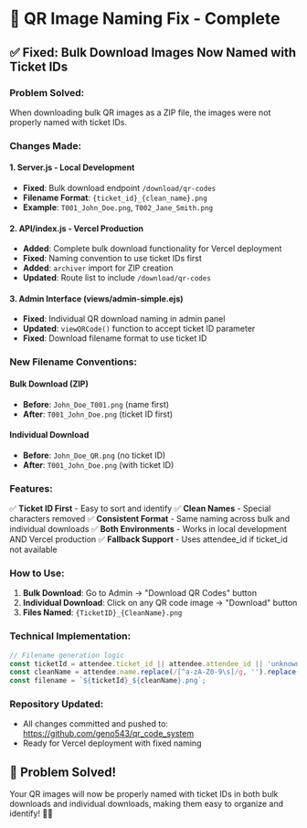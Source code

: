 # 🔧 QR Image Naming Fix - Complete

## ✅ **Fixed: Bulk Download Images Now Named with Ticket IDs**

### **Problem Solved:**
When downloading bulk QR images as a ZIP file, the images were not properly named with ticket IDs.

### **Changes Made:**

#### **1. Server.js - Local Development**
- **Fixed**: Bulk download endpoint `/download/qr-codes`
- **Filename Format**: `{ticket_id}_{clean_name}.png`
- **Example**: `T001_John_Doe.png`, `T002_Jane_Smith.png`

#### **2. API/index.js - Vercel Production**
- **Added**: Complete bulk download functionality for Vercel deployment
- **Fixed**: Naming convention to use ticket IDs first
- **Added**: `archiver` import for ZIP creation
- **Updated**: Route list to include `/download/qr-codes`

#### **3. Admin Interface (views/admin-simple.ejs)**
- **Fixed**: Individual QR download naming in admin panel
- **Updated**: `viewQRCode()` function to accept ticket ID parameter
- **Fixed**: Download filename format to use ticket ID

### **New Filename Conventions:**

#### **Bulk Download (ZIP)**
- **Before**: `John_Doe_T001.png` (name first)
- **After**: `T001_John_Doe.png` (ticket ID first)

#### **Individual Download**
- **Before**: `John_Doe_QR.png` (no ticket ID)
- **After**: `T001_John_Doe.png` (with ticket ID)

### **Features:**

✅ **Ticket ID First** - Easy to sort and identify
✅ **Clean Names** - Special characters removed
✅ **Consistent Format** - Same naming across bulk and individual downloads
✅ **Both Environments** - Works in local development AND Vercel production
✅ **Fallback Support** - Uses attendee_id if ticket_id not available

### **How to Use:**

1. **Bulk Download**: Go to Admin → "Download QR Codes" button
2. **Individual Download**: Click on any QR code image → "Download" button
3. **Files Named**: `{TicketID}_{CleanName}.png`

### **Technical Implementation:**

```javascript
// Filename generation logic
const ticketId = attendee.ticket_id || attendee.attendee_id || 'unknown';
const cleanName = attendee.name.replace(/[^a-zA-Z0-9\s]/g, '').replace(/\s+/g, '_');
const filename = `${ticketId}_${cleanName}.png`;
```

### **Repository Updated:**
- All changes committed and pushed to: https://github.com/geno543/qr_code_system
- Ready for Vercel deployment with fixed naming

## 🎉 **Problem Solved!**

Your QR images will now be properly named with ticket IDs in both bulk downloads and individual downloads, making them easy to organize and identify! 📱✨
